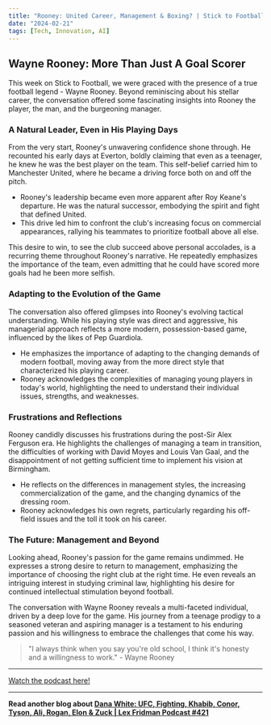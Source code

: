 ```yaml
---
title: "Rooney: United Career, Management & Boxing? | Stick to Football EP 20"
date: "2024-02-21"
tags: [Tech, Innovation, AI]
---
```


## Wayne Rooney: More Than Just A Goal Scorer

This week on Stick to Football, we were graced with the presence of a true football legend - Wayne Rooney. Beyond reminiscing about his stellar career, the conversation offered some fascinating insights into Rooney the player, the man, and the burgeoning manager.

### A Natural Leader, Even in His Playing Days

From the very start, Rooney's unwavering confidence shone through. He recounted his early days at Everton, boldly claiming that even as a teenager, he knew he was the best player on the team. This self-belief carried him to Manchester United, where he became a driving force both on and off the pitch.

- Rooney's leadership became even more apparent after Roy Keane's departure. He was the natural successor, embodying the spirit and fight that defined United.
- This drive led him to confront the club's increasing focus on commercial appearances, rallying his teammates to prioritize football above all else.

This desire to win, to see the club succeed above personal accolades, is a recurring theme throughout Rooney's narrative. He repeatedly emphasizes the importance of the team, even admitting that he could have scored more goals had he been more selfish.

### Adapting to the Evolution of the Game

The conversation also offered glimpses into Rooney's evolving tactical understanding. While his playing style was direct and aggressive, his managerial approach reflects a more modern, possession-based game, influenced by the likes of Pep Guardiola.

- He emphasizes the importance of adapting to the changing demands of modern football, moving away from the more direct style that characterized his playing career.
- Rooney acknowledges the complexities of managing young players in today's world, highlighting the need to understand their individual issues, strengths, and weaknesses.

### Frustrations and Reflections

Rooney candidly discusses his frustrations during the post-Sir Alex Ferguson era. He highlights the challenges of managing a team in transition, the difficulties of working with David Moyes and Louis Van Gaal, and the disappointment of not getting sufficient time to implement his vision at Birmingham.

- He reflects on the differences in management styles, the increasing commercialization of the game, and the changing dynamics of the dressing room.
- Rooney acknowledges his own regrets, particularly regarding his off-field issues and the toll it took on his career.

### The Future: Management and Beyond

Looking ahead, Rooney's passion for the game remains undimmed. He expresses a strong desire to return to management, emphasizing the importance of choosing the right club at the right time. He even reveals an intriguing interest in studying criminal law, highlighting his desire for continued intellectual stimulation beyond football.

The conversation with Wayne Rooney reveals a multi-faceted individual, driven by a deep love for the game. His journey from a teenage prodigy to a seasoned veteran and aspiring manager is a testament to his enduring passion and his willingness to embrace the challenges that come his way.

> "I always think when you say you're old school, I think it's honesty and a willingness to work." - Wayne Rooney

---

<a href="https://youtube.com/watch?v=_5p4LAemduE" target="_blank">Watch the podcast here!</a>

---

**Read another blog about [Dana White: UFC, Fighting, Khabib, Conor, Tyson, Ali, Rogan, Elon & Zuck | Lex Fridman Podcast #421](./20240325-danawhite-lexfridman)**
